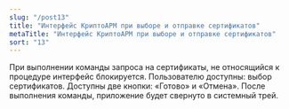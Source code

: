 ```yaml
---
slug: "/post13"
title: "Интерфейс КриптоАРМ при выборе и отправке сертификатов"
metaTitle: "Интерфейс КриптоАРМ при выборе и отправке сертификатов"
sort: "13"
---
```



При выполнении команды запроса на сертификаты, не относящийся к процедуре интерфейс блокируется.  Пользователю доступны: выбор сертификатов. Доступны две кнопки: «Готово» и «Отмена». После выполнения команды, приложение будет свернуто в системный трей.
